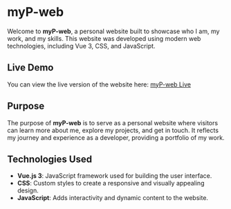 # myP-web

Welcome to **myP-web**, a personal website built to showcase who I am, my work, and my skills. This website was developed using modern web technologies, including Vue 3, CSS, and JavaScript.

## Live Demo

You can view the live version of the website here: [myP-web Live](https://toleeej.github.io/myP_Web/)

## Purpose

The purpose of **myP-web** is to serve as a personal website where visitors can learn more about me, explore my projects, and get in touch. It reflects my journey and experience as a developer, providing a portfolio of my work.

## Technologies Used

- **Vue.js 3**: JavaScript framework used for building the user interface.
- **CSS**: Custom styles to create a responsive and visually appealing design.
- **JavaScript**: Adds interactivity and dynamic content to the website.
